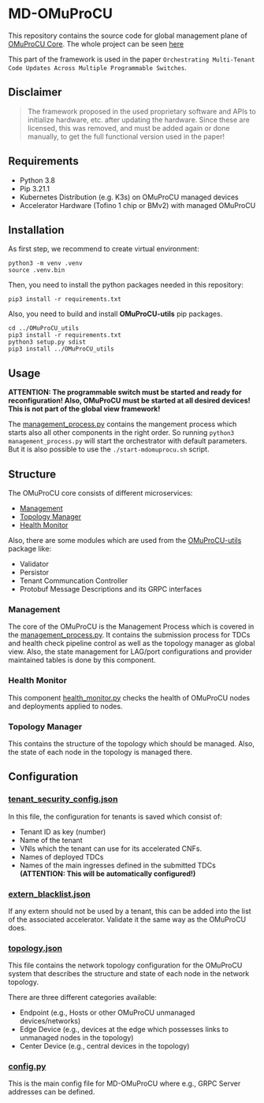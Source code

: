 # MD-OMuProCU

This repository contains the source code for global management plane of [OMuProCU Core](https://github.com/tiritor/OMuProCU-core). The whole project can be seen [here](https://github.com/tiritor/OMuProCU)

This part of the framework is used in the paper `Orchestrating Multi-Tenant Code Updates Across Multiple Programmable Switches`.

## Disclaimer

> The framework proposed in the used proprietary software and APIs to initialize hardware, etc. after updating the hardware. Since these are licensed, this was removed, and must be added again or done manually, to get the full functional version used in the paper!

## Requirements

- Python 3.8
- Pip 3.21.1
- Kubernetes Distribution (e.g. K3s) on OMuProCU managed devices
- Accelerator Hardware (Tofino 1 chip or BMv2) with managed OMuProCU

## Installation

As first step, we recommend to create virtual environment:

```
python3 -m venv .venv
source .venv.bin
```

Then, you need to install the python packages needed in this repository:

```
pip3 install -r requirements.txt
```

Also, you need to build and install **OMuProCU-utils** pip packages. 

```
cd ../OMuProCU_utils
pip3 install -r requirements.txt
python3 setup.py sdist
pip3 install ../OMuProCU_utils
```

## Usage

**ATTENTION: The programmable switch must be started and ready for reconfiguration! Also, OMuProCU must be started at all desired devices! This is not part of the global view framework!**

The [management_process.py](management_process.py) contains the mangement process which starts also all other components in the right order. 
So running ```python3 management_process.py``` will start the orchestrator with default parameters.
But it is also possible to use the ```./start-mdomuprocu.sh``` script.

## Structure

The OMuProCU core consists of different microservices:

- [Management](#management)
- [Topology Manager](#topology-manager)
- [Health Monitor](#health-monitor)

Also, there are some modules which are used from the [OMuProCU-utils](https://github.com/tiritor/OMuProCU-utils) package like:

- Validator
- Persistor
- Tenant Communcation Controller
- Protobuf Message Descriptions and its GRPC interfaces

### Management

The core of the OMuProCU is the Management Process which is covered in the [management_process.py](management_process.py). 
It contains the submission process for TDCs and health check pipeline control as well as the topology manager as global view.
Also, the state management for LAG/port configurations and provider maintained tables is done by this component. 

### Health Monitor

This component [health_monitor.py](health_monitor/health_monitor.py) checks the health of OMuProCU nodes and deployments applied to nodes. 

### Topology Manager 

This contains the structure of the topology which should be managed. 
Also, the state of each node in the topology is managed there.

## Configuration 

### [tenant_security_config.json](conf/tenant_security_config.json)

In this file, the configuration for tenants is saved which consist of:

- Tenant ID as key (number)
- Name of the tenant
- VNIs which the tenant can use for its accelerated CNFs. 
- Names of deployed TDCs 
- Names of the main ingresses defined in the submitted TDCs **(ATTENTION: This will be automatically configured!)**

### [extern_blacklist.json](conf/extern_blacklist.json)

If any extern should not be used by a tenant, this can be added into the list of the associated accelerator. Validate it the same way as the OMuProCU does.


### [topology.json](conf/topology.json)

This file contains the network topology configuration for the OMuProCU system that describes the structure and state of each node in the network topology.

There are three different categories available:
- Endpoint (e.g., Hosts or other OMuProCU unmanaged devices/networks)
- Edge Device (e.g., devices at the edge which possesses links to unmanaged nodes in the topology)
- Center Device (e.g., central devices in the topology)


### [config.py](conf/config.py)

This is the main config file for MD-OMuProCU where e.g., GRPC Server addresses can be defined.